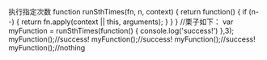 执行指定次数
function runSthTimes(fn, n, context) {
	return function() {
		if (n--) {
			return fn.apply(context || this, arguments);
		}
	}
}
//栗子如下：
var myFunction = runSthTimes(function() {
	console.log('success!')
},3);
myFunction();//success!
myFunction();//success!
myFunction();//success!
myFunction();//nothing